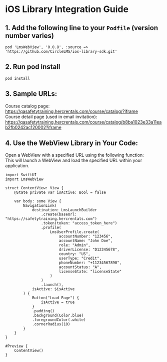 # iOS Library Integration Guide

## **1. Add the following line to your `Podfile`** (version number varies)  
```
pod 'LmsWebView', '0.0.8', :source => 'https://github.com/CircleLMS/ios-library-sdk.git'
```

## **2. Run pod install**   
```
pod install
```
## **3. Sample URLs:**  
Course catalog page: https://qasafetytraining.hercrentals.com/course/catalog/?iframe  
Course detail page (used in email invitation): https://qasafetytraining.hercrentals.com/course/catalog/b8ba1023e33a11eab2fb0242ac120002?iframe

## **4. Use the WebView Library in Your Code:**  
Open a WebView with a specified URL using the following function:  
This will launch a WebView and load the specified URL within your application.  
```
import SwiftUI
import LmsWebView

struct ContentView: View {
    @State private var isActive: Bool = false

    var body: some View {
        NavigationLink(
            destination: LmsLaunchBuilder
                .create(baseUrl: "https://safetytraining.hercrentals.com")
                .token(token: "access_token_here")
                .profile(
                    LmsUserProfile.create(
                        accountNumber: "123456",
                        accountName: "John Doe",
                        role: "Admin",
                        driverLicense: "D12345678",
                        country: "US",
                        userType: "Credit",
                        phoneNumber: "+11234567890",
                        accountStatus: "A",
                        licenseState: "licenseState"
                    )
                )
                .launch(),
            isActive: $isActive
        ) {
            Button("Load Page") {
                isActive = true
            }
            .padding()
            .background(Color.blue)
            .foregroundColor(.white)
            .cornerRadius(10)
        }
    }
}

#Preview {
    ContentView()
}

```
